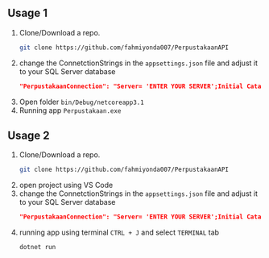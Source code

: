 ## Usage 1

1. Clone/Download a repo.
   ```sh
   git clone https://github.com/fahmiyonda007/PerpustakaanAPI
   ```
2. change the ConnetctionStrings in the `appsettings.json` file and adjust it to your SQL Server database
   ```json
   "PerpustakaanConnection": "Server= 'ENTER YOUR SERVER';Initial Catalog= 'ENTER YOUR DB';User Id= 'ENTER YOUR USERID';Password= 'ENTER YOUR PASSWORD';"
   ```  
3. Open folder `bin/Debug/netcoreapp3.1`
4. Running app `Perpustakaan.exe`


## Usage 2

1. Clone/Download a repo.
   ```sh
   git clone https://github.com/fahmiyonda007/PerpustakaanAPI
   ```
2. open project using VS Code
3. change the ConnetctionStrings in the `appsettings.json` file and adjust it to your SQL Server database
   ```json
   "PerpustakaanConnection": "Server= 'ENTER YOUR SERVER';Initial Catalog= 'ENTER YOUR DB';User Id= 'ENTER YOUR USERID';Password= 'ENTER YOUR PASSWORD';"
   ```
4. running app using terminal `CTRL + J` and select `TERMINAL` tab
   ```sh
   dotnet run
   ```
